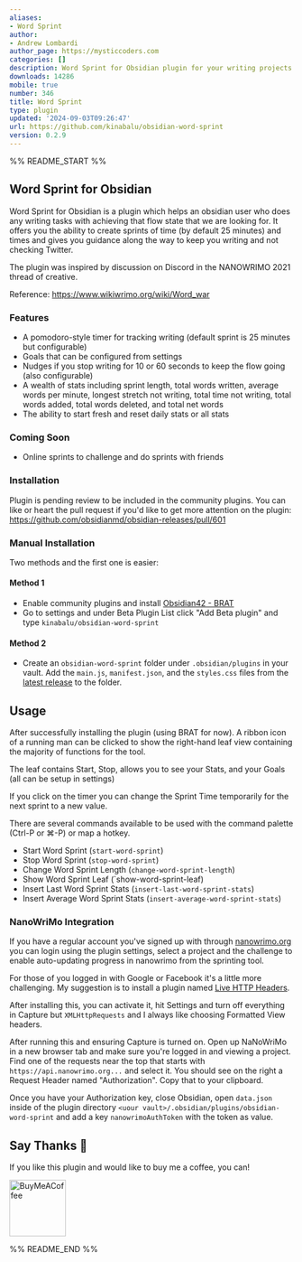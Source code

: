 ```yaml
---
aliases:
- Word Sprint
author:
- Andrew Lombardi
author_page: https://mysticcoders.com
categories: []
description: Word Sprint for Obsidian plugin for your writing projects like Nanowrimo
downloads: 14286
mobile: true
number: 346
title: Word Sprint
type: plugin
updated: '2024-09-03T09:26:47'
url: https://github.com/kinabalu/obsidian-word-sprint
version: 0.2.9
---
```


%% README_START %%

## Word Sprint for Obsidian
Word Sprint for Obsidian is a plugin which helps an obsidian user who does any writing tasks
with achieving that flow state that we are looking for. It offers you the ability to create
sprints of time (by default 25 minutes) and times and gives you guidance along the way to
keep you writing and not checking Twitter.

The plugin was inspired by discussion on Discord in the NANOWRIMO 2021 thread of creative.

Reference: https://www.wikiwrimo.org/wiki/Word_war

### Features
- A pomodoro-style timer for tracking writing (default sprint is 25 minutes but configurable)
- Goals that can be configured from settings
- Nudges if you stop writing for 10 or 60 seconds to keep the flow going (also configurable)
- A wealth of stats including sprint length, total words written, average words per minute, longest stretch not writing, total time not writing, total words added, total words deleted, and total net words
- The ability to start fresh and reset daily stats or all stats

### Coming Soon
- Online sprints to challenge and do sprints with friends

### Installation
Plugin is pending review to be included in the community plugins. You can like or heart the 
pull request if you'd like to get more attention on the plugin: https://github.com/obsidianmd/obsidian-releases/pull/601

### Manual Installation
Two methods and the first one is easier:

#### Method 1
- Enable community plugins and install [Obsidian42 - BRAT](https://github.com/TfTHacker/obsidian42-brat)
- Go to settings and under Beta Plugin List click "Add Beta plugin" and type `kinabalu/obsidian-word-sprint`

#### Method 2
- Create an `obsidian-word-sprint` folder under `.obsidian/plugins` in your vault. Add the
`main.js`, `manifest.json`, and the `styles.css` files from the
[latest release](https://github.com/kinabalu/obsidian-word-sprint/releases) to the folder.

## Usage
After successfully installing the plugin (using BRAT for now). A ribbon icon of a running man can be clicked
to show the right-hand leaf view containing the majority of functions for the tool.

The leaf contains Start, Stop, allows you to see your Stats, and your Goals (all can be setup in settings)

If you click on the timer you can change the Sprint Time temporarily for the next sprint to a new value.

There are several commands available to be used with the command palette (Ctrl-P or ⌘-P) or map a hotkey.

- Start Word Sprint (`start-word-sprint`)
- Stop Word Sprint (`stop-word-sprint`)
- Change Word Sprint Length (`change-word-sprint-length`)
- Show Word Sprint Leaf (`show-word-sprint-leaf)
- Insert Last Word Sprint Stats (`insert-last-word-sprint-stats`)
- Insert Average Word Sprint Stats (`insert-average-word-sprint-stats`)

### NanoWriMo Integration
If you have a regular account you've signed up with through [nanowrimo.org](https://nanowrimo.org) you can
login using the plugin settings, select a project and the challenge to enable auto-updating progress in nanowrimo
from the sprinting tool.

For those of you logged in with Google or Facebook it's a little more challenging. My suggestion is to install a plugin
named [Live HTTP Headers](https://chrome.google.com/webstore/detail/live-http-headers/ianhploojoffmpcpilhgpacbeaifanid).

After installing this, you can activate it, hit Settings and turn off everything in Capture but `XMLHttpRequests` and 
I always like choosing Formatted View headers. 

After running this and ensuring Capture is turned on. Open up NaNoWriMo in a new browser tab and make
sure you're logged in and viewing a project. Find one of the requests near the top that starts with
`https://api.nanowrimo.org...` and select it. You should see on the right a Request Header named "Authorization".
Copy that to your clipboard.

Once you have your Authorization key, close Obsidian, open `data.json` inside of the plugin directory
`<uour vault>/.obsidian/plugins/obsidian-word-sprint` and add a key `nanowrimoAuthToken` with the
token as value.

## Say Thanks 🙏

If you like this plugin and would like to buy me a coffee, you can!

[<img src="https://cdn.buymeacoffee.com/buttons/v2/default-violet.png" alt="BuyMeACoffee" width="100">](https://www.buymeacoffee.com/andrewlombardi)


%% README_END %%